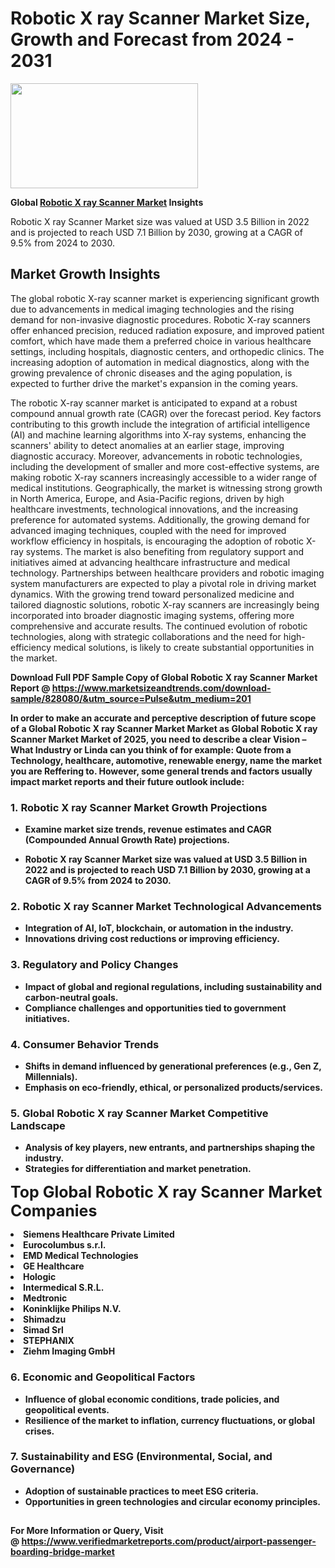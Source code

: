 <H1>Robotic X ray Scanner Market Size, Growth and Forecast from 2024 - 2031</H1><img class="aligncenter size-medium wp-image-584254" src="https://thirdeyenews.in/wp-content/uploads/2024/09/Global-Market-Research-300x168.jpeg" alt="" width="300" height="168" /><p><strong>Global&nbsp;<a href="https://www.marketsizeandtrends.com/download-sample/828080/&amp;utm_source=Pulse&amp;utm_medium=201">Robotic X ray Scanner Market</a> Insights</strong></p><p>Robotic X ray Scanner Market size was valued at USD 3.5 Billion in 2022 and is projected to reach USD 7.1 Billion by 2030, growing at a CAGR of 9.5% from 2024 to 2030.</p><p><h2>Market Growth Insights</h2> <p>The global robotic X-ray scanner market is experiencing significant growth due to advancements in medical imaging technologies and the rising demand for non-invasive diagnostic procedures. Robotic X-ray scanners offer enhanced precision, reduced radiation exposure, and improved patient comfort, which have made them a preferred choice in various healthcare settings, including hospitals, diagnostic centers, and orthopedic clinics. The increasing adoption of automation in medical diagnostics, along with the growing prevalence of chronic diseases and the aging population, is expected to further drive the market's expansion in the coming years.</p> <p><strong></strong></p> <p>The robotic X-ray scanner market is anticipated to expand at a robust compound annual growth rate (CAGR) over the forecast period. Key factors contributing to this growth include the integration of artificial intelligence (AI) and machine learning algorithms into X-ray systems, enhancing the scanners' ability to detect anomalies at an earlier stage, improving diagnostic accuracy. Moreover, advancements in robotic technologies, including the development of smaller and more cost-effective systems, are making robotic X-ray scanners increasingly accessible to a wider range of medical institutions. Geographically, the market is witnessing strong growth in North America, Europe, and Asia-Pacific regions, driven by high healthcare investments, technological innovations, and the increasing preference for automated systems. Additionally, the growing demand for advanced imaging techniques, coupled with the need for improved workflow efficiency in hospitals, is encouraging the adoption of robotic X-ray systems. The market is also benefiting from regulatory support and initiatives aimed at advancing healthcare infrastructure and medical technology. Partnerships between healthcare providers and robotic imaging system manufacturers are expected to play a pivotal role in driving market dynamics. With the growing trend toward personalized medicine and tailored diagnostic solutions, robotic X-ray scanners are increasingly being incorporated into broader diagnostic imaging systems, offering more comprehensive and accurate results. The continued evolution of robotic technologies, along with strategic collaborations and the need for high-efficiency medical solutions, is likely to create substantial opportunities in the market. <p><strong></p><p><span class=""><strong>Download Full PDF Sample Copy of Global Robotic X ray Scanner Market Report</strong> @ <a href="https://www.marketsizeandtrends.com/download-sample/828080/&amp;utm_source=Pulse&amp;utm_medium=201" target="_blank">https://www.marketsizeandtrends.com/download-sample/828080/&amp;utm_source=Pulse&amp;utm_medium=201</a></span></p><p>In order to make an accurate and perceptive description of future scope of a Global&nbsp;Robotic X ray Scanner Market Market as Global&nbsp;Robotic X ray Scanner Market Market of 2025, you need to describe a clear Vision &ndash; What Industry or Linda can you think of for example: Quote from a Technology, healthcare, automotive, renewable energy, name the market you are Reffering to. However, some general trends and factors usually impact market reports and their future outlook include:</p><h3>1.&nbsp;<strong>Robotic X ray Scanner Market Growth Projections</strong></h3><ul><li>Examine market size trends, revenue estimates and CAGR (Compounded Annual Growth Rate) projections.</li><li><p>Robotic X ray Scanner Market size was valued at USD 3.5 Billion in 2022 and is projected to reach USD 7.1 Billion by 2030, growing at a CAGR of 9.5% from 2024 to 2030.</p></li></ul><h3>2.&nbsp;<strong>Robotic X ray Scanner Market Technological Advancements</strong></h3><ul><li>Integration of AI, IoT, blockchain, or automation in the industry.</li><li>Innovations driving cost reductions or improving efficiency.</li></ul><h3>3.&nbsp;<strong>Regulatory and Policy Changes</strong></h3><ul><li>Impact of global and regional regulations, including sustainability and carbon-neutral goals.</li><li>Compliance challenges and opportunities tied to government initiatives.</li></ul><h3>4.&nbsp;<strong>Consumer Behavior Trends</strong></h3><ul><li>Shifts in demand influenced by generational preferences (e.g., Gen Z, Millennials).</li><li>Emphasis on eco-friendly, ethical, or personalized products/services.</li></ul><h3>5.&nbsp;<strong>Global Robotic X ray Scanner Market Competitive Landscape</strong></h3><ul><li>Analysis of key players, new entrants, and partnerships shaping the industry.</li><li>Strategies for differentiation and market penetration.</li></ul><p data-pm-slice="1 1 []"><span style="color: inherit; font-family: inherit; font-size: 25px;">Top Global Robotic X ray Scanner Market Companies</span></p><div class="" data-test-id=""><p><li>Siemens Healthcare Private Limited</li><li> Eurocolumbus s.r.l.</li><li> EMD Medical Technologies</li><li> GE Healthcare</li><li> Hologic</li><li> Intermedical S.R.L.</li><li> Medtronic</li><li> Koninklijke Philips N.V.</li><li> Shimadzu</li><li> Simad Srl</li><li> STEPHANIX</li><li> Ziehm Imaging GmbH</li></p></div><h3>6.&nbsp;<strong>Economic and Geopolitical Factors</strong></h3><ul><li>Influence of global economic conditions, trade policies, and geopolitical events.</li><li>Resilience of the market to inflation, currency fluctuations, or global crises.</li></ul><h3>7.&nbsp;<strong>Sustainability and ESG (Environmental, Social, and Governance)</strong></h3><ul><li>Adoption of sustainable practices to meet ESG criteria.</li><li>Opportunities in green technologies and circular economy principles.</li></ul><h2><strong style="font-size: 14px;">For More Information or Query, Visit @&nbsp;</strong><a style="background-color: #ffffff; font-size: 14px;" href="https://www.marketsizeandtrends.com/report/robotic-x-ray-scanner-market/" target="_blank">https://www.verifiedmarketreports.com/product/airport-passenger-boarding-bridge-market</a></h2>